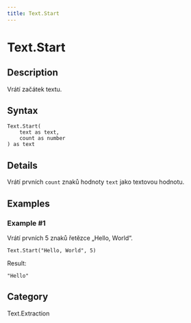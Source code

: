 ```yaml
---
title: Text.Start
---
```


# Text.Start


## Description

Vrátí začátek textu.


## Syntax

```powerquery
Text.Start(
    text as text,
    count as number
) as text
```


## Details

Vrátí prvních <code>count</code> znaků hodnoty <code>text</code> jako textovou hodnotu.


## Examples

### Example #1 
Vrátí prvních 5 znaků řetězce „Hello, World“.
```powerquery
Text.Start("Hello, World", 5)
```

Result: 
```powerquery
"Hello"
```




## Category
Text.Extraction

